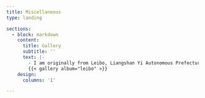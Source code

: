 ```yaml
---
title: Miscellaneous
type: landing

sections:
  - block: markdown
    content:
      title: Gallery
      subtitle: ''
      text: |-
        - I am originally from Leibo, Liangshan Yi Autonomous Prefecture, Sichuan, China.
        {{< gallery album="leibo" >}}
    design:
      columns: '1'

---
```

